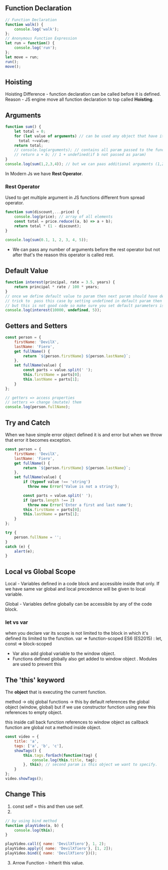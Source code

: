 
## Function Declaration

```js
// Function Declaration 
function walk() {
    console.log('walk');
};
// Anonymous Function Expression
let run = function() {
    console.log('run');
};
let move = run;
run();
move();
```


## Hoisting

Hoisting
Difference - function declaration can be called before it is defined.
Reason - JS engine move all function declaration to top called **Hoisting**.


## Arguments

```js
function sum() {
    let total = 0;
    for (let value of arguments) // can be used any object that have iterator
      total +=value;
    return total;
    // console.log(arguments); // contains all param passed to the function;
    // return a + b; // 1 + undefined(if b not passed as param)
}
console.log(sum(1,2,3,4)); // but we can paas additional arguments (1,2,3,4);
```

In Modern Js we have **Rest Operator**.

### Rest Operator

Used to get multiple argument in JS functions different from spread operator.
```js
function sum(discount,...price) {
    console.log(price); // array of all elements
    const total = price.reduce((a, b) => a + b);
    return total * (1 - discount);
}
  
console.log(sum(0.1, 1, 2, 3, 4, 5));
```

- We can pass any number of arguments before the rest operator but not after that's the reason this operator is called rest.


## Default Value

```js
function interest(principal, rate = 3.5, years) {
    return principal * rate / 100 * years;
}
// once we define default value to param then next param should have default.
// trick to  pass this case by setting undefined in default param then we can pass next param
// but this is not good code so make sure you set default parameters is the last parameter in list
console.log(interest(10000, undefined, 5));
```

## Getters and Setters

```js
const person = {
    firstName: 'DevilX',
    lastName: 'Fiero',
    get fullName() {
        return `${person.firstName} ${person.lastName}`;
    },
    set fullName(value) {
        const parts = value.split(' ');
        this.firstName = parts[0];
        this.lastName = parts[1];
    }
};

// getters => access properties
// setters => change (mutate) them
console.log(person.fullName);
```

## Try and Catch

When we have simple error object defined it is and error but when we throw that error it becomes exception.

```js
const person = {
    firstName: 'DevilX',
    lastName: 'Fiero',
    get fullName() {
        return `${person.firstName} ${person.lastName}`;
    },
    set fullName(value) {
        if (typeof value !== 'string') 
          throw new Error('Value is not a string');

        const parts = value.split(' ');
        if (parts.length !== 2)
          throw new Error('Enter a first and last name');
        this.firstName = parts[0];
        this.lastName = parts[1];
    }
};

try {
    person.fullName = '';
}
catch (e) {
    alert(e);
}
```

## Local vs Global Scope

Local - Variables defined in a code block and accessible inside that only. If we have same var global and local precedence will be given to local variable.

Global - Variables define globally can be accessible by any of the code block.

### let vs var 
when you declare var its scope is not limited to the block in which it's defined its limited to the function.
var => function-scoped
ES6 (ES2015) : let, const => block-scoped

- Var also add global variable to the window object.
- Functions defined globally also get added to window object . Modules are used to prevent this



## The 'this' keyword

The **object** that is executing the current function.

method -> obj
global functions -> this by default references the global object (window, global)
but if we use constructor function using new this references to empty object.

this inside call back function references to window object as callback function are global not a method inside object.

```js
const video = {
    title: 'a',
    tags: ['a', 'b', 'c'],
    showTags() {
        this.tags.forEach(function(tag) {
            console.log(this.title, tag);
        }, this); // second param is this object we want to specify.
    }
};
video.showTags();
```


## Change This

1. const self = this and then use self.
2. 
```js
// by using bind method
function playVideo(a, b) {
    console.log(this);
}

playVideo.call({ name: 'DevilXfiero'}, 1, 2);
playVideo.apply({ name: 'DevilXfiero'}, [1, 2]);
playVideo.bind({ name: 'DevilXfiero'})();
```

3. Arrow Function - Inherit this value.
